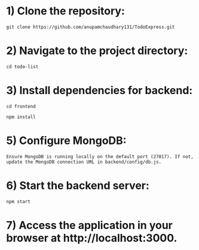 # 1) Clone the repository: 

    git clone https://github.com/anupamchaudhary131/TodoExpress.git

# 2) Navigate to the project directory:

    cd todo-list

# 3) Install dependencies for backend:

    cd frontend
   
    npm install

# 5) Configure MongoDB:

    Ensure MongoDB is running locally on the default port (27017). If not, update the MongoDB connection URL in backend/config/db.js.

# 6) Start the backend server:

    npm start

# 7) Access the application in your browser at http://localhost:3000.
